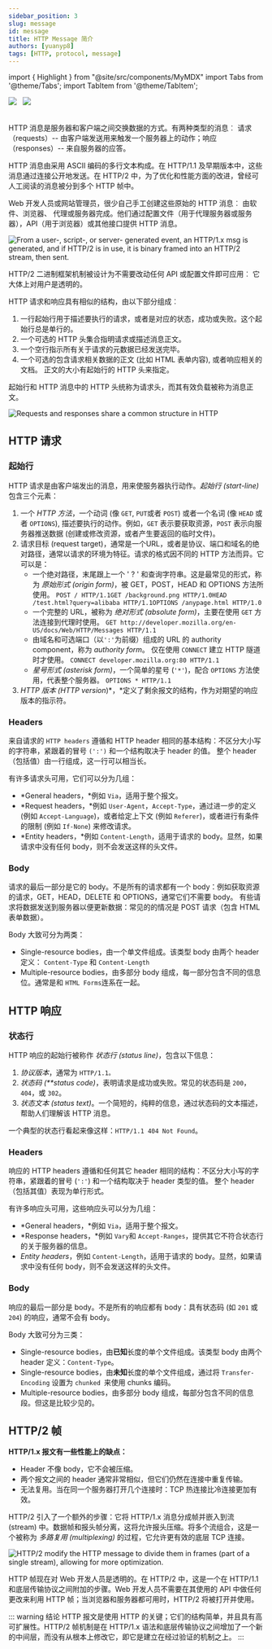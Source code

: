 ```yaml
---
sidebar_position: 3
slug: message
id: message
title: HTTP Message 简介
authors: [yuanyp8]
tags: [HTTP, protocol, message]
---
```


import { Highlight } from "@site/src/components/MyMDX"
import Tabs from '@theme/Tabs';
import TabItem from '@theme/TabItem';

<img className="Badges" src="https://img.shields.io/badge/author-yuanyp8-yellowgreen" />  
&nbsp;
 <img className="Badges" src="https://img.shields.io/badge/reference-mozilla-lightgrey"/><br/>  
&nbsp;
<br />



HTTP 消息是服务器和客户端之间交换数据的方式。有两种类型的消息︰ 请求（requests）-- 由客户端发送用来触发一个服务器上的动作；响应（responses）-- 来自服务器的应答。

HTTP 消息由采用 ASCII 编码的多行文本构成。在 HTTP/1.1 及早期版本中，这些消息通过连接公开地发送。在 HTTP/2 中，为了优化和性能方面的改进，曾经可人工阅读的消息被分到多个 HTTP 帧中。

Web 开发人员或网站管理员，很少自己手工创建这些原始的 HTTP 消息︰ 由软件、浏览器、 代理或服务器完成。他们通过配置文件（用于代理服务器或服务器），API（用于浏览器）或其他接口提供 HTTP 消息。

![From a user-, script-, or server- generated event, an HTTP/1.x msg is generated, and if HTTP/2 is in use, it is binary framed into an HTTP/2 stream, then sent.](assets/httpmsg2.png)

HTTP/2 二进制框架机制被设计为不需要改动任何 API 或配置文件即可应用︰ 它大体上对用户是透明的。

HTTP 请求和响应具有相似的结构，由以下部分组成︰

1.  一行起始行用于描述要执行的请求，或者是对应的状态，成功或失败。这个起始行总是单行的。
2.  一个可选的 HTTP 头集合指明请求或描述消息正文。
3.  一个空行指示所有关于请求的元数据已经发送完毕。
4.  一个可选的包含请求相关数据的正文 (比如 HTML 表单内容), 或者响应相关的文档。 正文的大小有起始行的 HTTP 头来指定。



起始行和 HTTP 消息中的 HTTP 头统称为请求头，而其有效负载被称为消息正文。

![Requests and responses share a common structure in HTTP](assets/httpmsgstructure2.png)

## HTTP 请求

### 起始行

HTTP 请求是由客户端发出的消息，用来使服务器执行动作。*起始行 (start-line)* 包含三个元素：

1.  一个 *HTTP 方法*，一个动词 (像 `GET`, `PUT`或者 `POST`) 或者一个名词 (像 `HEAD` 或者 `OPTIONS`), 描述要执行的动作。例如，`GET` 表示要获取资源，`POST` 表示向服务器推送数据 (创建或修改资源，或者产生要返回的临时文件)。
2.  请求目标 (request target)，通常是一个URL，或者是协议、端口和域名的绝对路径，通常以请求的环境为特征。请求的格式因不同的 HTTP 方法而异。它可以是：
    -   一个绝对路径，末尾跟上一个 ' ? ' 和查询字符串。这是最常见的形式，称为 *原始形式 (origin form)*，被 GET，POST，HEAD 和 OPTIONS 方法所使用。
        `POST / HTTP/1.1GET /background.png HTTP/1.0HEAD /test.html?query=alibaba HTTP/1.1OPTIONS /anypage.html HTTP/1.0`
    -   一个完整的 URL，被称为 *绝对形式 (absolute form)*，主要在使用 `GET` 方法连接到代理时使用。
        `GET http://developer.mozilla.org/en-US/docs/Web/HTTP/Messages HTTP/1.1`
    -   由域名和可选端口（以`':'`为前缀）组成的 URL 的 authority component，称为 *authority form*。 仅在使用 `CONNECT` 建立 HTTP 隧道时才使用。
        `CONNECT developer.mozilla.org:80 HTTP/1.1`
    -   *星号形式 (asterisk form)*，一个简单的星号 (`'*'`)，配合 `OPTIONS` 方法使用，代表整个服务器。
        `OPTIONS * HTTP/1.1`
3.  *HTTP 版本 (HTTP version*)*，*定义了剩余报文的结构，作为对期望的响应版本的指示符。

### Headers

来自请求的 `HTTP headers` 遵循和 HTTP header 相同的基本结构：不区分大小写的字符串，紧跟着的冒号 `(':')` 和一个结构取决于 header 的值。 整个 header（包括值）由一行组成，这一行可以相当长。

有许多请求头可用，它们可以分为几组：

-   *General headers，*例如 `Via`，适用于整个报文。
-   *Request headers，*例如 `User-Agent`，`Accept-Type`，通过进一步的定义 (例如 `Accept-Language`)，或者给定上下文 (例如 `Referer`)，或者进行有条件的限制 (例如 `If-None`) 来修改请求。
-   *Entity headers，*例如 `Content-Length`，适用于请求的 body。显然，如果请求中没有任何 body，则不会发送这样的头文件。

### Body

请求的最后一部分是它的 body。不是所有的请求都有一个 body：例如获取资源的请求，GET，HEAD，DELETE 和 OPTIONS，通常它们不需要 body。 有些请求将数据发送到服务器以便更新数据：常见的的情况是 POST 请求（包含 HTML 表单数据）。

Body 大致可分为两类：

-   Single-resource bodies，由一个单文件组成。该类型 body 由两个 header 定义： `Content-Type` 和 `Content-Length`
-   Multiple-resource bodies，由多部分 body 组成，每一部分包含不同的信息位。通常是和 `HTML Forms`连系在一起。

## HTTP 响应

### 状态行

HTTP 响应的起始行被称作 *状态行* *(status line)*，包含以下信息：

1.  *协议版本*，通常为 `HTTP/1.1。`
2.  *状态码 (**status code)*，表明请求是成功或失败。常见的状态码是 `200`，`404`，或 `302`。
3.  *状态文本 (status text)*。一个简短的，纯粹的信息，通过状态码的文本描述，帮助人们理解该 HTTP 消息。

一个典型的状态行看起来像这样：`HTTP/1.1 404 Not Found`。

### Headers

响应的 HTTP headers 遵循和任何其它 header 相同的结构：不区分大小写的字符串，紧跟着的冒号 (`':'`) 和一个结构取决于 header 类型的值。 整个 header（包括其值）表现为单行形式。

有许多响应头可用，这些响应头可以分为几组：

-   *General headers，*例如 `Via`，适用于整个报文。
-   *Response headers，*例如 `Vary`和 `Accept-Ranges`，提供其它不符合状态行的关于服务器的信息。
-   *Entity headers*，例如 `Content-Length`，适用于请求的 body。显然，如果请求中没有任何 body，则不会发送这样的头文件。

### Body

响应的最后一部分是 body。不是所有的响应都有 body：具有状态码 (如 `201` 或 `204`) 的响应，通常不会有 body。

Body 大致可分为三类：

-   Single-resource bodies，由**已知**长度的单个文件组成。该类型 body 由两个 header 定义：`Content-Type`。
-   Single-resource bodies，由**未知**长度的单个文件组成，通过将 `Transfer-Encoding` 设置为 `chunked `来使用 chunks 编码。
-   Multiple-resource bodies，由多部分 body 组成，每部分包含不同的信息段。但这是比较少见的。

## HTTP/2 帧

**HTTP/1.x 报文有一些性能上的缺点：**

-   Header 不像 body，它不会被压缩。
-   两个报文之间的 header 通常非常相似，但它们仍然在连接中重复传输。
-   无法复用。当在同一个服务器打开几个连接时：TCP 热连接比冷连接更加有效。

HTTP/2 引入了一个额外的步骤：它将 HTTP/1.x 消息分成帧并嵌入到流 (stream) 中。数据帧和报头帧分离，这将允许报头压缩。将多个流组合，这是一个被称为 *多路复用 (multiplexing)* 的过程，它允许更有效的底层 TCP 连接。

![HTTP/2 modify the HTTP message to divide them in frames (part of a single stream), allowing for more optimization.](assets/binary_framing2.png)

HTTP 帧现在对 Web 开发人员是透明的。在 HTTP/2 中，这是一个在 HTTP/1.1 和底层传输协议之间附加的步骤。Web 开发人员不需要在其使用的 API 中做任何更改来利用 HTTP 帧；当浏览器和服务器都可用时，HTTP/2 将被打开并使用。



::: warning 结论
HTTP 报文是使用 HTTP 的关键；它们的结构简单，并且具有高可扩展性。HTTP/2 帧机制是在 HTTP/1.x 语法和底层传输协议之间增加了一个新的中间层，而没有从根本上修改它，即它是建立在经过验证的机制之上。
:::

